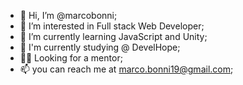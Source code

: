 - 👋 Hi, I’m @marcobonni;
- 👀 I’m interested in Full stack Web Developer;
- 🌱 I’m currently learning JavaScript and Unity;
- 📓 I'm currently studying @ DevelHope;
- 🧑‍🏫 Looking for a mentor;
- 📫 you can reach me at marco.bonni19@gmail.com;

<!---
marcobonni/marcobonni is a ✨ special ✨ repository because its `README.md` (this file) appears on your GitHub profile.
You can click the Preview link to take a look at your changes.
--->

